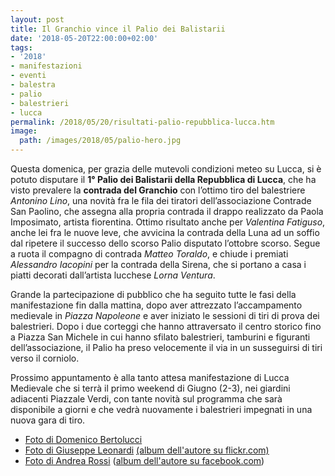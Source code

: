 ```yaml
---
layout: post
title: Il Granchio vince il Palio dei Balistarii
date: '2018-05-20T22:00:00+02:00'
tags:
- '2018'
- manifestazioni
- eventi
- balestra
- palio
- balestrieri
- lucca
permalink: /2018/05/20/risultati-palio-repubblica-lucca.htm
image:
  path: /images/2018/05/palio-hero.jpg
---
```


Questa domenica, per grazia delle mutevoli condizioni meteo su Lucca, si è
potuto disputare il **1° Palio dei Balistarii della Repubblica di Lucca**, che
ha visto prevalere la **contrada del Granchio** con l’ottimo tiro del
balestriere *Antonino Lino*, una novità fra le fila dei tiratori
dell’associazione Contrade San Paolino, che assegna alla propria contrada il
drappo realizzato da Paola Imposimato, artista fiorentina. Ottimo risultato
anche per *Valentina Fatiguso*, anche lei fra le nuove leve, che avvicina la
contrada della Luna ad un soffio dal ripetere il successo dello scorso Palio
disputato l’ottobre scorso. Segue a ruota il compagno di contrada *Matteo
Toraldo*, e chiude i premiati *Alessandro Iacopini* per la contrada della
Sirena, che si portano a casa i piatti decorati dall’artista lucchese *Lorna
Ventura*.

<!-- more -->

Grande la partecipazione di pubblico che ha seguito tutte le fasi della
manifestazione fin dalla mattina, dopo aver attrezzato l’accampamento medievale
in *Piazza Napoleone* e aver iniziato le sessioni di tiri di prova dei
balestrieri. Dopo i due corteggi che hanno attraversato il centro storico fino a
Piazza San Michele in cui hanno sfilato balestrieri, tamburini e figuranti
dell’associazione, il Palio ha preso velocemente il via in un susseguirsi di
tiri verso il corniolo.

Prossimo appuntamento è alla tanto attesa manifestazione di Lucca Medievale che
si terrà il primo weekend di Giugno (2-3), nei giardini adiacenti Piazzale
Verdi, con tante novità sul programma che sarà disponibile a giorni e che vedrà
nuovamente i balestrieri impegnati in una nuova gara di tiro.

* [Foto di Domenico Bertolucci](https://www.facebook.com/media/set/?set=ms.c.eJxVlUmOIEEIA380whiz~%3BP9jo~_xDt~_sacrGYhEIksEswd68w~%3B~%3BBLjnma~%3BSMVzOugk~_trnJHMvVb~_kbsV4vBLMqIAhJz0AUgn~_8gYQQrINlILJDyOMMgs~%3B4oD5H3qAeLCNQ2AHifzgG8XQ8Sua95X7XFyH~%3BE4FIGlkxaw3gVfp~_e9q4SkO1YkMjyOXu~%3Bl2Tse8eydeqZ5nBc5LDviBuwzAhAcy4UXR2FxsHtQ23QyUmjXZBzRMMcSQzQ~%3BZIUu~%3B4og2rNn5WEinZAYdyNVh6FrJGLomllgfO65HGzYa8mrNy7TMOKwZZ1ScbixXKX7KcpIF14JTp6mrffaQtK3QPGIfyXeZJVVKM1krc2rA0ydRe6nGbpm9nL8jfWSue5h716ub1yfmOseTjRy~%3Bc1PpvJ87i91HvwrxuWlZZ8BGemaaTB8B2cXDN~_mOQ1j~%3B9zg21y2ffWCDluuUYKTrmkO56OZEGdgZGe4MA0ixK02UnE8exuEfkbmmu2r6DRymvp0gdursOm8tVQhrZ58VwGePRMs1BphvBPucVgqrMepUvkFYGqm0l7LG8ZUrpMVi2G5GJyie0jkFcfceH1UufN8lpZdLVKaKneD3SjBNdMq0WrmlUreF5~_Hcg~%3BrVdi23XyOVns9lXXVspqLx7erRiqv~%3BP6wFKrx6VQ~%3BjVwzT~_MvqvaRsy4Uw9q2XMKb6FrvSrIuXMNQnWdXvfunDznW2bWh1Khb610TUKTnmqPC7hg7QgqvuaNP~%3Bqdm8ygc~%3BwOTDqfz.bps.a.10211883132649411.1073742751.1103863358&type=1)
* [Foto di Giuseppe Leonardi](https://photos.app.goo.gl/IgvBygygRb1Nq82x2)
  [(album dell'autore su flickr.com)](https://flic.kr/s/aHsmc7APiW)
* [Foto di Andrea Rossi](https://photos.app.goo.gl/FuCnWHxN4YwK74Bi2) ([album dell'autore su facebook.com](https://www.facebook.com/media/set/?set=ms.c.eJxVkcENAzAIAzeq4DAE9l~_syqMq~_UUn22DihmcPh4r7PB~%3B~%3BkcguYmqTusT~%3BhOPCTy~%3BNhFDH1qjwfnKmiZlF~_hiqPf24ITYRReTOOWEoeIhQxHZFE7lnjQs9O8tF5Ha1FcrdNFTY04J7H5ZGlk26lqsEXrZcPgbz9LpXrZ1sKai9T1HItmZGaFYLuUGSa~%3Brt5bb~%3BIrPxmC~%3BxIWVk.bps.a.10215892722222055.1073741884.1566200842&type=1))